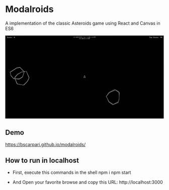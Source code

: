 # Modalroids
A implementation of the classic Asteroids game using React and Canvas in ES6

![Visual demonstration](https://raw.githubusercontent.com/bscarpari/modalroids/main/visual_demo.png)

## Demo
https://bscarpari.github.io/modalroids/

## How to run in localhost

- First, execute this commands in the shell
 npm i
 npm start

- And 
Open your favorite browse and copy this URL: http://localhost:3000

